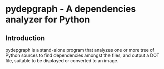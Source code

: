 pydepgraph - A dependencies analyzer for Python
===============================================


Introduction
------------

pydepgraph is a stand-alone program that analyzes one or more tree of
Python sources to find dependencies amongst the files, and output a
DOT file, suitable to be displayed or converted to an image.
